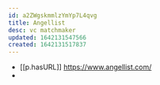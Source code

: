 ```yaml
---
id: a2ZWgskmmlzYmYp7L4qvg
title: Angellist
desc: vc matchmaker
updated: 1642131547566
created: 1642131517837
---
```



- [[p.hasURL]] https://www.angellist.com/
- 
